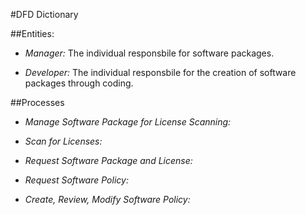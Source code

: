 
#DFD Dictionary

 
##Entities: 

+ *Manager:*  The individual responsbile for software packages. 

+ *Developer:* The individual responsbile for the creation of software packages through coding. 

##Processes 

+ *Manage Software Package for License Scanning:*  

+ *Scan for Licenses:* 

+ *Request Software Package and License:*

+ *Request Software Policy:*

+ *Create, Review, Modify Software Policy:*


  

